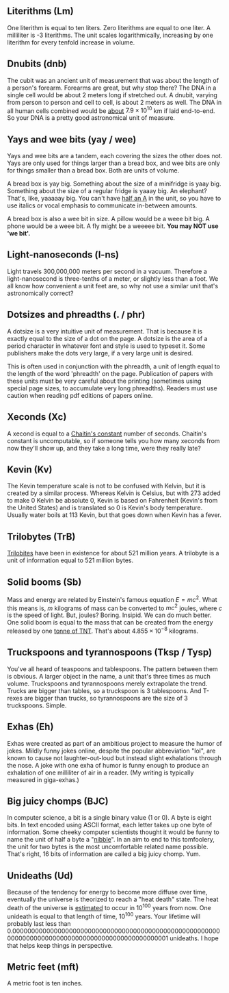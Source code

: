 ## Literithms (Lm)

One literithm is equal to ten liters. Zero literithms are equal to one liter. A milliliter is -3 literithms. The unit scales logarithmically, increasing by one literithm for every tenfold increase in volume.

## Dnubits (dnb)

The cubit was an ancient unit of measurement that was about the length of a person's forearm. Forearms are great, but why stop there? The DNA in a single cell would be about 2 meters long if stretched out. A dnubit, varying from person to person and cell to cell, is about 2 meters as well. The DNA in all human cells combined would be [about](https://askanacademic.com/science/how-much-dna-is-in-a-human-being-871/) $7.9 \times 10^{10}$ km if laid end-to-end. So your DNA is a pretty good astronomical unit of measure.

## Yays and wee bits (yay / wee)

Yays and wee bits are a tandem, each covering the sizes the other does not. Yays are only used for things larger than a bread box, and wee bits are only for things smaller than a bread box. Both are units of volume.

A bread box is yay big. Something about the size of a minifridge is yaay big. Something about the size of a regular fridge is yaaay big. An elephant? That's, like, yaaaaay big. You can't have [half an A](https://www.youtube.com/watch?v=kpk2tdsPh0A) in the unit, so you have to use italics or vocal emphasis to communicate in-between amounts.

A bread box is also a wee bit in size. A pillow would be a weee bit big. A phone would be a weee bit. A fly might be a weeeee bit. **You may NOT use 'we bit'.**

## Light-nanoseconds (l-ns)

Light travels 300,000,000 meters per second in a vacuum. Therefore a light-nanosecond is three-tenths of a meter, or slightly less than a foot. We all know how convenient a unit feet are, so why not use a similar unit that's astronomically correct?

## Dotsizes and phreadths (. / phr)

A dotsize is a very intuitive unit of measurement. That is because it is exactly equal to the size of a dot on the page. A dotsize is the area of a period character in whatever font and style is used to typeset it. Some publishers make the dots very large, if a very large unit is desired.

This is often used in conjunction with the phreadth, a unit of length equal to the length of the word 'phreadth' on the page. Publication of papers with these units must be very careful about the printing (sometimes using special page sizes, to accumulate very long phreadths). Readers must use caution when reading pdf editions of papers online.

## Xeconds (Xc)

A xecond is equal to a [Chaitin's constant](https://en.wikipedia.org/wiki/Chaitin%27s_constant) number of seconds. Chaitin's constant is uncomputable, so if someone tells you how many xeconds from now they'll show up, and they take a long time, were they really late?

## Kevin (Kv)

The Kevin temperature scale is not to be confused with Kelvin, but it is created by a similar process. Whereas Kelvin is Celsius, but with 273 added to make 0 Kelvin be absolute 0, Kevin is based on Fahrenheit (Kevin's from the United States) and is translated so 0 is Kevin's body temperature. Usually water boils at 113 Kevin, but that goes down when Kevin has a fever.

## Trilobytes (TrB)

[Trilobites](https://en.wikipedia.org/wiki/Trilobite) have been in existence for about 521 million years. A trilobyte is a unit of information equal to 521 million bytes.

## Solid booms (Sb)

Mass and energy are related by Einstein's famous equation $E = mc^2$. What this means is, $m$ kilograms of mass can be converted to $mc^2$ joules, where $c$ is the speed of light. But, joules? Boring. Insipid. We can do much better. One solid boom is equal to the mass that can be created from the energy released by one [tonne of TNT](https://en.wikipedia.org/wiki/TNT_equivalent). That's about $4.855 \times 10^{-8}$ kilograms.

## Truckspoons and tyrannospoons (Tksp / Tysp)

You've all heard of teaspoons and tablespoons. The pattern between them is obvious. A larger object in the name, a unit that's three times as much volume. Truckspoons and tyrannospoons merely extrapolate the trend. Trucks are bigger than tables, so a truckspoon is 3 tablespoons. And T-rexes are bigger than trucks, so tyrannospoons are the size of 3 truckspoons. Simple.

## Exhas (Eh)

Exhas were created as part of an ambitious project to measure the humor of jokes. Mildly funny jokes online, despite the popular abbreviation "lol", are known to cause not laughter-out-loud but instead slight exhalations through the nose. A joke with one exha of humor is funny enough to produce an exhalation of one milliliter of air in a reader. (My writing is typically measured in giga-exhas.)

## Big juicy chomps (BJC)

In computer science, a bit is a single binary value (1 or 0). A byte is eight bits. In text encoded using ASCII format, each letter takes up one byte of information. Some cheeky computer scientists thought it would be funny to name the unit of half a byte a "[nibble](https://en.wikipedia.org/wiki/Nibble)". In an aim to end to this tomfoolery, the unit for two bytes is the most uncomfortable related name possible. That's right, 16 bits of information are called a big juicy chomp. Yum.

## Unideaths (Ud)

Because of the tendency for energy to become more diffuse over time, eventually the universe is theorized to reach a "heat death" state. The heat death of the universe is [estimated](https://en.wikipedia.org/wiki/Heat_death_of_the_universe#Timeframe_for_heat_death) to occur in $10^{100}$ years from now. One unideath is equal to that length of time, $10^{100}$ years. Your lifetime will probably last less than 0.00000000000000000000000000000000000000000000000000000000000000000000000000000000000000000000000001 unideaths. I hope that helps keep things in perspective.

## Metric feet (mft)

A metric foot is ten inches.